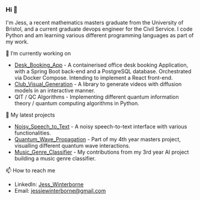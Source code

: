 ### Hi 👋

I'm Jess, a recent mathematics masters graduate from the University of Bristol, and a current graduate devops engineer for the Civil Service. I code Python and am learning various different programming languages as part of my work.

🔭 I’m currently working on
- [Desk_Booking_App](https://github.com/JessWinterborne/Desk_Booking_App) - A containerised office desk booking Application, with a Spring Boot back-end and a PostgreSQL database. Orchestrated via Docker Compose. Intending to implement a React front-end. 
- [Club_Visual_Generation](https://github.com/JessWinterborne/Club_Visual_Generation) - A library to generate videos with diffusion models in an interactive manner.
- QIT / QC Algorithms - Implementing different quantum information theory / quantum computing algorithms in Python.

🌱 My latest projects
- [Noisy_Speech_to_Text](https://github.com/JessWinterborne/Noisy_Speech_to_Text) - A noisy speech-to-text interface with various functionalities.
- [Quantum_Wave_Propagation](https://github.com/JessWinterborne/Quantum_Wave_Propagation) - Part of my 4th year masters project, visualling different quantum wave interactions.
- [Music_Genre_Classifier](https://github.com/JessWinterborne/Music_Genre_Classifier) - My contributions from my 3rd year AI project building a music genre classifier.

📫 How to reach me

- LinkedIn: [Jess_Winterborne](https://www.linkedin.com/in/jess-winterborne/)
- Email: jessiewinterborne@gmail.com


<!--
**JessWinterborne/JessWinterborne** is a ✨ _special_ ✨ repository because its `README.md` (this file) appears on your GitHub profile.

Here are some ideas to get you started:

- 🔭 I’m currently working on ...
- 🌱 I’m currently learning ...
- 👯 I’m looking to collaborate on ...
- 🤔 I’m looking for help with ...
- 💬 Ask me about ...
- 📫 How to reach me: ...
- 😄 Pronouns: ...
- ⚡ Fun fact: ...
-->
